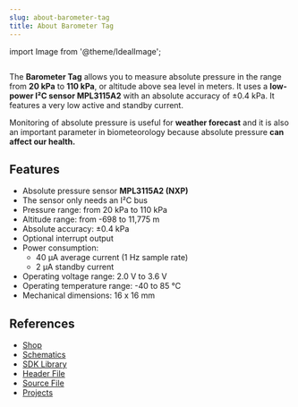 ```yaml
---
slug: about-barometer-tag
title: About Barometer Tag
---
```

import Image from '@theme/IdealImage';

<div class="container">
  <div class="row">
    <div class="col col--4">
      <div><Image img={require('./1-wire-module.png')} /></div>
    </div>
    <div class="col col--6">
      <p>
        The <b>Barometer Tag</b> allows you to measure absolute pressure in the range from <b>20 kPa</b> to <b>110 kPa</b>, or altitude above sea level in meters. It uses a <b>low-power I²C sensor MPL3115A2</b> with an absolute accuracy of ±0.4 kPa. It features a very low active and standby current.
      </p>
      <p>
        Monitoring of absolute pressure is useful for <b>weather forecast</b> and it is also an important parameter in biometeorology because absolute pressure <b>can affect our health.</b>
      </p>
    </div>
  </div>
</div>

## Features
- Absolute pressure sensor **MPL3115A2 (NXP)**
- The sensor only needs an I²C bus
- Pressure range: from 20 kPa to 110 kPa
- Altitude range: from -698 to 11,775 m
- Absolute accuracy: ±0.4 kPa
- Optional interrupt output
- Power consumption:
  - 40 µA average current (1 Hz sample rate)
  - 2 µA standby current
- Operating voltage range: 2.0 V to 3.6 V
- Operating temperature range: -40 to 85 °C
- Mechanical dimensions: 16 x 16 mm

## References
- [Shop](https://shop.hardwario.com/barometer-tag/)
- [Schematics](https://github.com/hardwario/bc-hardware/tree/master/out/bc-tag-barometer)
- [SDK Library](https://sdk.hardwario.com/group__twr__tag__barometer)
- [Header File](https://github.com/hardwario/twr-sdk/blob/HEAD/twr/inc/twr_tag_barometer.h)
- [Source File](https://github.com/hardwario/twr-sdk/blob/HEAD/twr/src/twr_tag_barometer.c)
- [Projects](https://www.hackster.io/hardwario/projects?part_id=108578)
